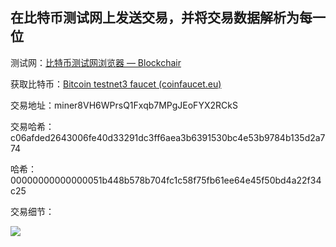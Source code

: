 ## 在比特币测试网上发送交易，并将交易数据解析为每一位

测试网：[比特币测试网浏览器 — Blockchair](https://blockchair.com/zh/bitcoin/testnet)

获取比特币：[Bitcoin testnet3 faucet (coinfaucet.eu)](https://coinfaucet.eu/en/btc-testnet/)

交易地址：miner8VH6WPrsQ1Fxqb7MPgJEoFYX2RCkS

交易哈希：c06afded2643006fe40d33291dc3ff6aea3b6391530bc4e53b9784b135d2a774

哈希：00000000000000051b448b578b704fc1c58f75fb61ee64e45f50bd4a22f34c25

交易细节：

![](https://img1.imgtp.com/2023/07/06/JmfJlhak.png)
